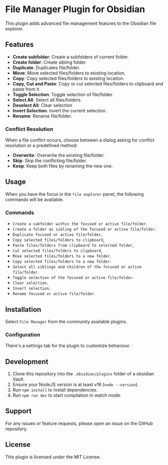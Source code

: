 # File Manager Plugin for Obsidian

This plugin adds advanced file management features to the Obsidian file explorer.

## Features

-   **Create subfolder**: Create a subfolders of current folder.
-   **Create folder**: Create sibling folder.
-   **Duplicate**: Duplicates file/folder.
-   **Move**: Move selected files/folders to existing location.
-   **Copy**: Copy selected files/folders to existing location.
-   **Copy, Cut and Paste**: Copy or cut selected files/folders to clipboard and paste from it.
-   **Toggle Selection**: Toggle selection of file/folder.
-   **Select All**: Select all files/folders.
-   **Deselect All**: Clear selection
-   **Invert Selection**: Invert the current selection.
-   **Rename**: Rename file/folder.

### Conflict Resolution

When a file conflict occurs, choose between a dialog asking for conflict resolution
or a predefined method:

-   **Overwrite**: Overwrite the existing file/folder.
-   **Skip**: Skip the conflicting file/folder.
-   **Keep**: Keep both files by renaming the new one.

## Usage

When you have the focus in the `file explorer` panel, the following commands
will be available.

### Commands

-   `Create a subfolder within the focused or active file/folder`.
-   `Create a folder as sibling of the focused or active file/folder`.
-   `Duplicate focused or active file/folder`,
-   `Copy selected files/folders to clipboard`,
-   `Paste files/folders from clipboard to selected folder`,
-   `Cut selected files/folders to clipboard`,
-   `Move selected files/folders to a new folder`.
-   `Copy selected files/folders to a new folder`.
-   `Select all siblings and children of the focused or active file/folder`.
-   `Toggle selection of the focused or active file/folder`.
-   `Clear selection`.
-   `Invert selection`.
-   `Rename focused or active file/folder`.

## Installation

Select `File Manager` from the community available plugins.

### Configuration

There's a settings tab for the plugin to customize behaviour.

## Development

1. Clone this repository into the `.obsidian/plugins` folder of a obsidian Vault.
2. Ensure your NodeJS version is at least v16 (`node --version`).
3. Run `npm install` to install dependencies.
4. Run `npm run dev` to start compilation in watch mode.

## Support

For any issues or feature requests, please open an issue on the GitHub repository.

## License

This plugin is licensed under the MIT License.
